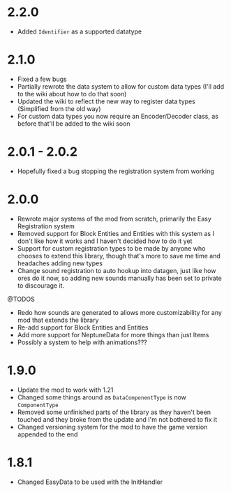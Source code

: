 # 2.2.0
- Added `Identifier` as a supported datatype

# 2.1.0
- Fixed a few bugs
- Partially rewrote the data system to allow for custom data types (I'll add to the wiki about how to do that soon)
- Updated the wiki to reflect the new way to register data types (Simplified from the old way)
- For custom data types you now require an Encoder/Decoder class, as before that'll be added to the wiki soon

# 2.0.1 - 2.0.2
- Hopefully fixed a bug stopping the registration system from working

# 2.0.0
- Rewrote major systems of the mod from scratch, primarily the Easy Registration system
- Removed support for Block Entities and Entities with this system as I don't like how it works and I haven't decided how to do it yet
- Support for custom registration types to be made by anyone who chooses to extend this library, though that's more to save me time and headaches adding new types
- Change sound registration to auto hookup into datagen, just like how ores do it now, so adding new sounds manually has been set to private to discourage it.

@TODOS
- Redo how sounds are generated to allows more customizability for any mod that extends the library
- Re-add support for Block Entities and Entities
- Add more support for NeptuneData for more things than just Items
- Possibly a system to help with animations???

# 1.9.0
- Update the mod to work with 1.21
- Changed some things around as `DataComponentType` is now `ComponentType`
- Removed some unfinished parts of the library as they haven't been touched and they broke from the update and I'm not bothered to fix it
- Changed versioning system for the mod to have the game version appended to the end

# 1.8.1
 - Changed EasyData to be used with the InitHandler
